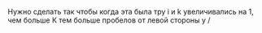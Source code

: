 Нужно сделать так  чтобы когда эта была тру i и k увеличивались на 1, чем больше К тем больше пробелов от левой стороны у /
